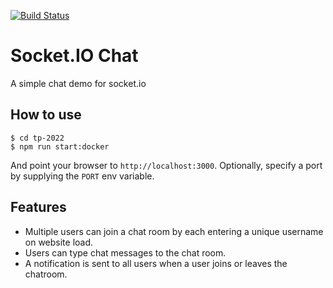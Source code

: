 [![Build Status](https://travis-ci.org/webschoolfactory/tp-2022.svg?branch=master)](https://travis-ci.org/webschoolfactory/tp-2022)
# Socket.IO Chat

A simple chat demo for socket.io

## How to use

```
$ cd tp-2022
$ npm run start:docker
```

And point your browser to `http://localhost:3000`. Optionally, specify
a port by supplying the `PORT` env variable.

## Features

- Multiple users can join a chat room by each entering a unique username
on website load.
- Users can type chat messages to the chat room.
- A notification is sent to all users when a user joins or leaves
the chatroom.